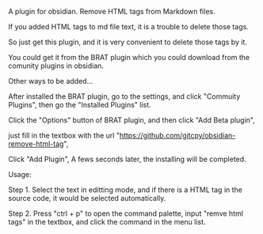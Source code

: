 A plugin for obsidian. Remove HTML tags from Markdown files. 

If you added HTML tags to md file text, it is a trouble to delete those tags. 

So just get this plugin, and it is very convenient to delete those tags by it.

You could get it from the BRAT plugin which you could download from the comunity plugins in obsidian. 

Other ways to be added...

After installed the BRAT plugin, go to the settings, and click "Commuity Plugins", then go the "Installed Plugins" list. 

Click the "Options" button of BRAT plugin, and then click "Add Beta plugin", 

just fill in the textbox with the url "https://github.com/gitcpy/obsidian-remove-html-tag",

Click "Add Plugin", A fews seconds later, the installing will be completed.

Usage:

  Step 1. Select the text in editting mode, and if there is a HTML tag in the source code, it would be selected automatically.

  Step 2. Press "ctrl + p" to open the command palette, input "remve html tags" in the textbox, and click the command in the menu list.


